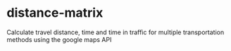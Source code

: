 # distance-matrix
Calculate travel distance, time and time in traffic for multiple transportation methods using the google maps API
